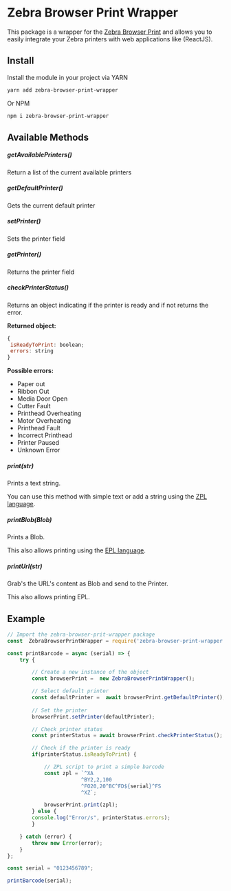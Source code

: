 # Zebra Browser Print Wrapper

This package is a wrapper for the [Zebra Browser Print](https://www.zebra.com/la/es/support-downloads/printer-software/by-request-software.html#browser-print) and allows you to easily integrate your Zebra printers with web applications like (ReactJS).

## Install

Install the module in your project via YARN

```bash
yarn add zebra-browser-print-wrapper
```

Or NPM

```bash
npm i zebra-browser-print-wrapper
```


## Available Methods

##### **getAvailablePrinters()**

Return a list of the current available printers

##### **getDefaultPrinter()**

Gets the current default printer

##### **setPrinter()**

Sets the printer field

##### **getPrinter()**

Returns the printer field

##### **checkPrinterStatus()**

Returns an object indicating if the printer is ready and if not returns the error.

**Returned object:**

```js
{
 isReadyToPrint: boolean;
 errors: string
}
```

**Possible errors:**

- Paper out
- Ribbon Out
- Media Door Open
- Cutter Fault
- Printhead Overheating
- Motor Overheating
- Printhead Fault
- Incorrect Printhead
- Printer Paused
- Unknown Error

##### **print(str)**

Prints a text string.

You can use this method with simple text or add a string using the [ZPL language](https://www.zebra.com/content/dam/zebra/manuals/printers/common/programming/zpl-zbi2-pm-en.pdf "ZPL language").

##### **printBlob(Blob)**

Prints a Blob.

This also allows printing using the [EPL language](https://www.zebra.com/us/en/support-downloads/knowledge-articles/ait/epl2-command-information-and-details.html).

##### **printUrl(str)**

Grab's the URL's content as Blob and send to the Printer.

This also allows printing EPL.

## Example

```js
// Import the zebra-browser-prit-wrapper package
const  ZebraBrowserPrintWrapper = require('zebra-browser-print-wrapper');

const printBarcode = async (serial) => {
    try {

        // Create a new instance of the object
        const browserPrint =  new ZebraBrowserPrintWrapper();

        // Select default printer
        const defaultPrinter =  await browserPrint.getDefaultPrinter();
    
        // Set the printer
        browserPrint.setPrinter(defaultPrinter);

        // Check printer status
        const printerStatus = await browserPrint.checkPrinterStatus();

        // Check if the printer is ready
        if(printerStatus.isReadyToPrint) {

            // ZPL script to print a simple barcode
            const zpl = `^XA
                        ^BY2,2,100
                        ^FO20,20^BC^FD${serial}^FS
                        ^XZ`;

            browserPrint.print(zpl);
        } else {
        console.log("Error/s", printerStatus.errors);
        }

    } catch (error) {
        throw new Error(error);
    }
};

const serial = "0123456789";

printBarcode(serial);
```
